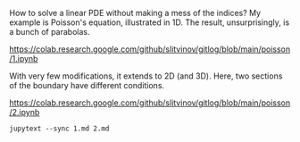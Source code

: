 How to solve a linear PDE without making a mess of the indices?  My
example is Poisson's equation, illustrated in 1D. The result,
unsurprisingly, is a bunch of parabolas.

https://colab.research.google.com/github/slitvinov/gitlog/blob/main/poisson/1.ipynb

With very few modifications, it extends to 2D (and 3D). Here, two
sections of the boundary have different conditions.

https://colab.research.google.com/github/slitvinov/gitlog/blob/main/poisson/2.ipynb

```
jupytext --sync 1.md 2.md
```
